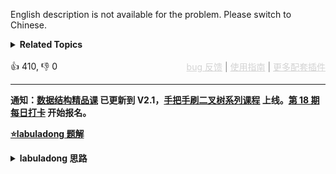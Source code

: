 English description is not available for the problem. Please switch to Chinese.
<details><summary><strong>Related Topics</strong></summary>数组 | 二分查找</details><br>

<div>👍 410, 👎 0<span style='float: right;'><span style='color: gray;'><a href='https://github.com/labuladong/fucking-algorithm/discussions/939' target='_blank' style='color: lightgray;text-decoration: underline;'>bug 反馈</a> | <a href='https://labuladong.gitee.io/article/fname.html?fname=jb插件简介' target='_blank' style='color: lightgray;text-decoration: underline;'>使用指南</a> | <a href='https://labuladong.github.io/algo/images/others/%E5%85%A8%E5%AE%B6%E6%A1%B6.jpg' target='_blank' style='color: lightgray;text-decoration: underline;'>更多配套插件</a></span></span></div>

<div id="labuladong"><hr>

**通知：[数据结构精品课](https://aep.h5.xeknow.com/s/1XJHEO) 已更新到 V2.1，[手把手刷二叉树系列课程](https://aep.xet.tech/s/3YGcq3) 上线。[第 18 期每日打卡](https://aep.xet.tech/s/2PLO1n) 开始报名。**



<p><strong><a href="https://labuladong.github.io/article/slug.html?slug=zai-pai-xu-shu-zu-zhong-cha-zhao-shu-zi-lcof" target="_blank">⭐️labuladong 题解</a></strong></p>
<details><summary><strong>labuladong 思路</strong></summary>

## 基本思路

这道题考察二分搜索查找 `target` 的左右边界，和 [34. 在排序数组中查找元素的第一个和最后一个位置](/problems/find-first-and-last-position-of-element-in-sorted-array) 有些类似，用二分搜索找到左右边界的索引，就可以判断重复出现的次数了。

**详细题解：[我写了首诗，把二分搜索算法变成了默写题](https://labuladong.github.io/article/fname.html?fname=二分查找详解)**

**标签：[二分搜索](https://mp.weixin.qq.com/mp/appmsgalbum?__biz=MzAxODQxMDM0Mw==&action=getalbum&album_id=2120601117519675393)，[数组](https://mp.weixin.qq.com/mp/appmsgalbum?__biz=MzAxODQxMDM0Mw==&action=getalbum&album_id=2120601117519675393)**

## 解法代码

<div class="tab-panel"><div class="tab-nav">
<button data-tab-item="cpp" class="tab-nav-button btn " data-tab-group="default" onclick="switchTab(this)">cpp🤖</button>

<button data-tab-item="python" class="tab-nav-button btn " data-tab-group="default" onclick="switchTab(this)">python🤖</button>

<button data-tab-item="java" class="tab-nav-button btn active" data-tab-group="default" onclick="switchTab(this)">java🟢</button>

<button data-tab-item="go" class="tab-nav-button btn " data-tab-group="default" onclick="switchTab(this)">go🤖</button>

<button data-tab-item="javascript" class="tab-nav-button btn " data-tab-group="default" onclick="switchTab(this)">javascript🤖</button>
</div><div class="tab-content">
<div data-tab-item="cpp" class="tab-item " data-tab-group="default"><div class="highlight">

```cpp
// 注意：cpp 代码由 chatGPT🤖 根据我的 java 代码翻译，旨在帮助不同背景的读者理解算法逻辑。
// 本代码已经通过力扣的全部测试用例，可直接粘贴提交。

class Solution {
public:
    int search(vector<int>& nums, int target) {
        int left_index = left_bound(nums, target);
        if (left_index == -1) {
            return 0;
        }
        int right_index = right_bound(nums, target);
        // 根据左右边界即可推导出元素出现的次数
        return right_index - left_index + 1;
    }

    int left_bound(vector<int>& nums, int target) {
        int left = 0, right = nums.size() - 1;
        // 搜索区间为 [left, right]
        while (left <= right) {
            int mid = left + (right - left) / 2;
            if (nums[mid] < target) {
                // 搜索区间变为 [mid+1, right]
                left = mid + 1;
            } else if (nums[mid] > target) {
                // 搜索区间变为 [left, mid-1]
                right = mid - 1;
            } else if (nums[mid] == target) {
                // 收缩右侧边界
                right = mid - 1;
            }
        }
        // 检查出界情况
        if (left >= nums.size() || nums[left] != target) {/**<extend up -300>![](https://labuladong.github.io/pictures/二分查找/2.jpg) */
            return -1;
        }
        return left;
    }

    int right_bound(vector<int>& nums, int target) {
        int left = 0, right = nums.size() - 1;
        while (left <= right) {
            int mid = left + (right - left) / 2;
            if (nums[mid] < target) {
                left = mid + 1;
            } else if (nums[mid] > target) {
                right = mid - 1;
            } else if (nums[mid] == target) {
                // 这里改成收缩左侧边界即可
                left = mid + 1;
            }
        }
        // 这里改为检查 right 越界的情况，见下图
        if (right < 0 || nums[right] != target) {/**<extend up -300>![](https://labuladong.github.io/pictures/二分查找/4.jpg) */
            return -1;
        }
        return right;
    }
};
```

</div></div>

<div data-tab-item="python" class="tab-item " data-tab-group="default"><div class="highlight">

```python
# 注意：python 代码由 chatGPT🤖 根据我的 java 代码翻译，旨在帮助不同背景的读者理解算法逻辑。
# 本代码已经通过力扣的全部测试用例，可直接粘贴提交。

class Solution:
    def search(self, nums: List[int], target: int) -> int:
        left_index = self.left_bound(nums, target)
        if left_index == -1:
            return 0
        right_index = self.right_bound(nums, target)
        # 根据左右边界即可推导出元素出现的次数
        return right_index - left_index + 1

    def left_bound(self, nums: List[int], target: int) -> int:
        left, right = 0, len(nums) - 1
        # 搜索区间为 [left, right]
        while left <= right:
            mid = left + (right - left) // 2
            if nums[mid] < target:
                # 搜索区间变为 [mid+1, right]
                left = mid + 1
            elif nums[mid] > target:
                # 搜索区间变为 [left, mid-1]
                right = mid - 1
            elif nums[mid] == target:
                # 收缩右侧边界
                right = mid - 1
        # 检查出界情况
        if left >= len(nums) or nums[left] != target: # <extend up -300>![](https://labuladong.github.io/pictures/二分查找/2.jpg) #
            return -1
        return left

    def right_bound(self, nums: List[int], target: int) -> int:
        left, right = 0, len(nums) - 1
        while left <= right:
            mid = left + (right - left) // 2
            if nums[mid] < target:
                left = mid + 1
            elif nums[mid] > target:
                right = mid - 1
            elif nums[mid] == target:
                # 这里改成收缩左侧边界即可
                left = mid + 1
        # 这里改为检查 right 越界的情况，见下图
        if right < 0 or nums[right] != target: # <extend up -300>![](https://labuladong.github.io/pictures/二分查找/4.jpg) #
            return -1
        return right
```

</div></div>

<div data-tab-item="java" class="tab-item active" data-tab-group="default"><div class="highlight">

```java
class Solution {
    public int search(int[] nums, int target) {
        int left_index = left_bound(nums, target);
        if (left_index == -1) {
            return 0;
        }
        int right_index = right_bound(nums, target);
        // 根据左右边界即可推导出元素出现的次数
        return right_index - left_index + 1;
    }

    int left_bound(int[] nums, int target) {
        int left = 0, right = nums.length - 1;
        // 搜索区间为 [left, right]
        while (left <= right) {
            int mid = left + (right - left) / 2;
            if (nums[mid] < target) {
                // 搜索区间变为 [mid+1, right]
                left = mid + 1;
            } else if (nums[mid] > target) {
                // 搜索区间变为 [left, mid-1]
                right = mid - 1;
            } else if (nums[mid] == target) {
                // 收缩右侧边界
                right = mid - 1;
            }
        }
        // 检查出界情况
        if (left >= nums.length || nums[left] != target) {/**<extend up -300>![](https://labuladong.github.io/pictures/二分查找/2.jpg) */
            return -1;
        }
        return left;
    }

    int right_bound(int[] nums, int target) {
        int left = 0, right = nums.length - 1;
        while (left <= right) {
            int mid = left + (right - left) / 2;
            if (nums[mid] < target) {
                left = mid + 1;
            } else if (nums[mid] > target) {
                right = mid - 1;
            } else if (nums[mid] == target) {
                // 这里改成收缩左侧边界即可
                left = mid + 1;
            }
        }
        // 这里改为检查 right 越界的情况，见下图
        if (right < 0 || nums[right] != target) {/**<extend up -300>![](https://labuladong.github.io/pictures/二分查找/4.jpg) */
            return -1;
        }
        return right;
    }
}
```

</div></div>

<div data-tab-item="go" class="tab-item " data-tab-group="default"><div class="highlight">

```go
// 注意：go 代码由 chatGPT🤖 根据我的 java 代码翻译，旨在帮助不同背景的读者理解算法逻辑。
// 本代码已经通过力扣的全部测试用例，可直接粘贴提交。

// 二分查找
// 在排序数组中查找元素的第一个和最后一个位置
func search(nums []int, target int) int {
    // 元素第一次出现的位置
    leftIndex := leftBound(nums, target)
    if leftIndex == -1 {
        return 0
    }
    // 元素最后一次出现的位置
    rightIndex := rightBound(nums, target)
    // 根据左右边界即可推导出元素出现的次数
    return rightIndex - leftIndex + 1
}

// 二分查找，查找元素第一次出现的位置
func leftBound(nums []int, target int) int {
    left, right := 0, len(nums)-1
    // 搜索区间为 [left, right]
    for left <= right {
        mid := left + (right-left)/2
        if nums[mid] < target {
            // 搜索区间变为 [mid+1, right]
            left = mid + 1
        } else if nums[mid] > target {
            // 搜索区间变为 [left, mid-1]
            right = mid - 1
        } else if nums[mid] == target {
            // 收缩右侧边界
            right = mid - 1
        }
    }
    // 检查出界情况
    if left >= len(nums) || nums[left] != target {
        // 该元素在数组中不存在的情况
        return -1
    }
    return left
}

// 二分查找，查找元素最后一次出现的位置
func rightBound(nums []int, target int) int {
    left, right := 0, len(nums)-1
    // 搜索区间为 [left, right]
    for left <= right {
        mid := left + (right-left)/2
        if nums[mid] < target {
            // 搜索区间变为 [mid+1, right]
            left = mid + 1
        } else if nums[mid] > target {
            // 搜索区间变为 [left, mid-1]
            right = mid - 1
        } else if nums[mid] == target {
            // 收缩左侧边界
            left = mid + 1
        }
    }
    // 检查出界情况
    if right < 0 || nums[right] != target {
        // 该元素在数组中不存在的情况
        return -1
    }
    return right
}
```

</div></div>

<div data-tab-item="javascript" class="tab-item " data-tab-group="default"><div class="highlight">

```javascript
// 注意：javascript 代码由 chatGPT🤖 根据我的 java 代码翻译，旨在帮助不同背景的读者理解算法逻辑。
// 本代码还未经过力扣测试，仅供参考，如有疑惑，可以参照我写的 java 代码对比查看。

/**
 * @param {number[]} nums
 * @param {number} target
 * @return {number}
 */
var search = function(nums, target) {
  function left_bound(nums, target) {
    let left = 0
    let right = nums.length - 1
    // 搜索区间为 [left, right]
    while (left <= right) {
      let mid = left + Math.floor((right - left) / 2)
      if (nums[mid] < target) {
        // 搜索区间变为 [mid+1, right]
        left = mid + 1
      } else if (nums[mid] > target) {
        // 搜索区间变为 [left, mid-1]
        right = mid - 1
      } else if (nums[mid] === target) {
        // 收缩右侧边界
        right = mid - 1
      }
    }
    // 检查出界情况
    if (left >= nums.length || nums[left] !== target) {/**<extend up -300>![](https://labuladong.github.io/pictures/二分查找/2.jpg) */
      return -1;
    }
    return left;
  }

  function right_bound(nums, target) {
    let left = 0
    let right = nums.length - 1
    while (left <= right) {
      let mid = left + Math.floor((right - left) / 2)
      if (nums[mid] < target) {
        left = mid + 1
      } else if (nums[mid] > target) {
        right = mid - 1
      } else if (nums[mid] === target) {
        // 这里改成收缩左侧边界即可
        left = mid + 1
      }
    }
    // 这里改为检查 right 越界的情况，见下图
    if (right < 0 || nums[right] !== target) {/**<extend up -300>![](https://labuladong.github.io/pictures/二分查找/4.jpg) */
      return -1;
    }
    return right;
  }

  let left_index = left_bound(nums, target);
  if (left_index === -1) {
    return 0;
  }
  let right_index = right_bound(nums, target);
  // 根据左右边界即可推导出元素出现的次数
  return right_index - left_index + 1;
};
```

</div></div>
</div></div>

**类似题目**：
  - [在排序数组中查找元素的第一个和最后一个位置](#34)
  - [二分查找](#704)

</details>
</div>



